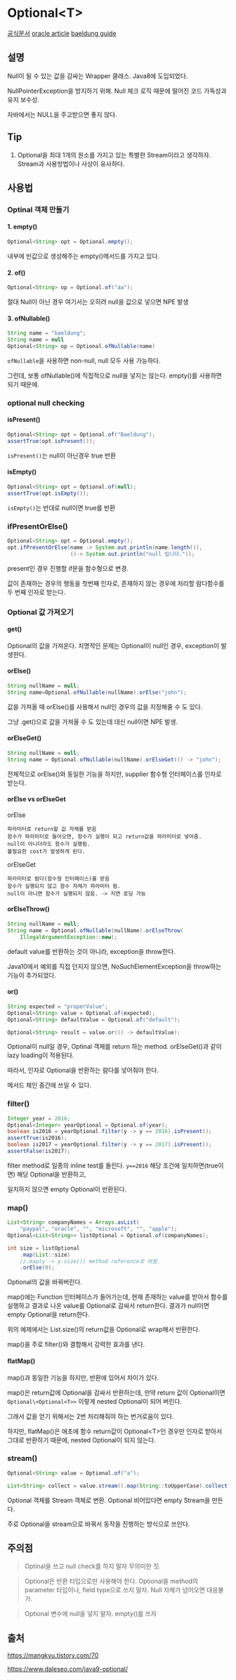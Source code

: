 # Optional\<T>

[공식문서](https://docs.oracle.com/en/java/javase/20/docs/api/java.base/java/util/Optional.html)
[oracle article](https://www.oracle.com/technical-resources/articles/java/java8-optional.html)
[baeldung guide](https://www.baeldung.com/java-optional)

## 설명
Null이 될 수 있는 값을 감싸는 Wrapper 클래스.
Java8에 도입되었다.

NullPointerException을 방지하기 위해.
Null 체크 로직 때문에 떨어진 코드 가독성과 유지 보수성.

자바에서는 NULL을 주고받으면 좋지 않다.

## Tip
1. Optional을 최대 1개의 원소를 가지고 있는 특별한 Stream이라고 생각하자. Stream과 사용방법이나 사상이 유사하다.

## 사용법

### Optinal 객체 만들기

#### 1. empty()
~~~java
Optional<String> opt = Optional.empty();
~~~
내부에 빈값으로 생성해주는 empty()메서드를 가지고 있다.

#### 2. of()
~~~java
Optional<String> op = Optional.of("aa");
~~~
절대 Null이 아닌 경우
여기서는 오히려 null을 값으로 넣으면 NPE 발생

#### 3. ofNullable()
~~~java
String name = "baeldung";
String name = null
Optional<String> op = Optional.ofNullable(name)
~~~
`ofNullable`을 사용하면
 non-null, null 모두 사용 가능하다.

그런데, 보통 ofNullable()에 직접적으로 null을 넣지는 않는다. empty()를 사용하면 되기 때문에.

### optional null checking
#### isPresent()
~~~java
Optional<String> opt = Optional.of("Baeldung");
assertTrue(opt.isPresent());
~~~
`isPresent()`는 null이 아닌경우 true 반환

#### isEmpty()
~~~java
Optional<String> opt = Optional.of(null);
assertTrue(opt.isEmpty());
~~~
`isEmpty()`는 반대로 null이면 true를 반환

### ifPresentOrElse()
~~~java
Optional<String> opt = Optional.empty();
opt.ifPresentOrElse(name -> System.out.println(name.length()),
                    ()-> System.out.println("null 입니다."));
~~~
present인 경우 진행할 if문을 함수형으로 변경. 

값이 존재하는 경우의 행동을 첫번째 인자로, 존재하지 않는 경우에 처리할 람다함수를 두 번째 인자로 받는다.

### Optional 값 가져오기
#### get()
Optional의 값을 가져온다.
치명적인 문제는 Optional이 null인 경우, exception이 발생한다. 

#### orElse()
~~~java
String nullName = null;
String name=Optional.ofNullable(nullName).orElse("john");
~~~

값을 가져올 때 orElse()를 사용해서 null인 경우의 값을 지정해줄 수 도 있다.

그냥 .get()으로 값을 가져올 수 도 있는데 대신 null이면 NPE 발생.

#### orElseGet()
~~~java
String nullName = null;
String name = Optional.ofNullable(nullName).orElseGet(() -> "john");
~~~
전체적으로 orElse()와 동일한 기능을 하지만,
supplier 함수형 인터페이스를 인자로 받는다.

#### orElse vs orElseGet

orElse

    파라미터로 return할 값 자체를 받음
    함수가 파라미터로 들어오면, 함수가 실행이 되고 return값을 파라미터로 넣어줌.
    null이 아니더라도 함수가 실행됨.
    불필요한 cost가 발생하게 된다.

orElseGet

    파라미터로 람다(함수형 인터페이스)를 받음
    함수가 실행되지 않고 함수 자체가 파라미터 됨. 
    null이 아니면 함수가 실행되지 않음. -> 지연 로딩 가능

#### orElseThrow()
~~~java
String nullName = null;
String name = Optional.ofNullable(nullName).orElseThrow(
    IllegalArgumentException::new);
~~~

default value를 반환하는 것이 아니라, 
exception을 throw한다.

Java10에서 예외를 직접 던지지 않으면,  NoSuchElementException을 throw하는 기능이 추가되었다.

#### or()
~~~java
String expected = "properValue";
Optional<String> value = Optional.of(expected);
Optional<String> defaultValue = Optional.of("default");

Optional<String> result = value.or(() -> defaultValue);
~~~
Optional이 null일 경우, Optinal 객체를 return 하는 method.
orElseGet()과 같이 lazy loading이 적용된다.

따라서, 인자로 Optional을 반환하는 람다를 넣어줘야 한다.

메서드 체인 중간에 쓰일 수 있다.

### filter()
~~~java
Integer year = 2016;
Optional<Integer> yearOptional = Optional.of(year);
boolean is2016 = yearOptional.filter(y -> y == 2016).isPresent();
assertTrue(is2016);
boolean is2017 = yearOptional.filter(y -> y == 2017).isPresent();
assertFalse(is2017);
~~~
filter method로 일종의 inline test를 돌린다.
`y==2016` 해당 조건에 일치하면(true이면) 해당 Optional을 반환하고, 

일치하지 않으면 empty Optional이 반환된다.

### map()
~~~java
List<String> companyNames = Arrays.asList(
    "paypal", "oracle", "", "microsoft", "", "apple");
Optional<List<String>> listOptional = Optional.of(companyNames);

int size = listOptional
    .map(List::size)
    //.map(y -> y.size()) method reference로 바뀜.
    .orElse(0);
~~~
Optional의 값을 바꿔버린다.

map()에는 Function 인터페이스가 들어가는데,
현재 존재하는 value를 받아서 함수를 실행하고
결과로 나온 value를 Optional로 감싸서 return한다.
결과가 null이면 empty Optional을 return한다.

위의 예제에서는 List.size()의 return값을 Optional로 wrap해서 반환한다.

map()을 주로 filter()와 결합해서 강력한 효과를 낸다.

#### flatMap()
map()과 동일한 기능을 하지만, 반환에 있어서 차이가 있다.

map()은 return값에 Optional을 감싸서 반환하는데, 만약 return 값이 Optional이면 
`Optional\<Optional<T>>` 이렇게 nested Optional이 되어 버린다.

그래서 값을 얻기 위해서는 2번 처리해줘야 하는 번거로움이 있다. 

하지만, flatMap()은 애초에 함수 return값이 Optional\<T>인 경우만 인자로 받아서 그대로 반환하기 때문에, nested Optional이 되지 않는다.

### stream()
~~~java
Optional<String> value = Optional.of("a");

List<String> collect = value.stream().map(String::toUpperCase).collect(Collectors.toList());
~~~
Optional 객체를 Stream 객체로 변환.
Optional 비어있다면 empty Stream을 만든다.

주로 Optional을 stream으로 바꿔서 동작을 진행하는 방식으로 쓰인다.

## 주의점

> Optinal을 쓰고 null check를 하지 말자 
무의미한 짓.

>Optional은 반환 타입으로만 사용해야 한다. 
Optional을 method의 parameter 타입이나, field type으로 쓰지 말자. Null 자체가 넘어오면 대응불가.

>Optional 변수에 null을 넣지 말자. empty()를 쓰자




## 출처
https://mangkyu.tistory.com/70

https://www.daleseo.com/java9-optional/